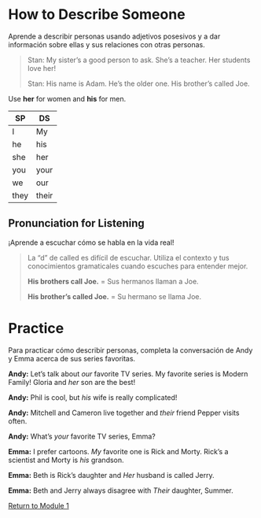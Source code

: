 # How to Describe Someone
Aprende a describir personas usando adjetivos posesivos y a dar información sobre ellas y sus relaciones con otras personas.

>Stan: My sister’s a good person to ask. She’s a teacher. Her students love her!
>
>Stan: His name is Adam. He’s the older one. His brother’s called Joe.

Use **her** for women and **his** for men.

| SP      | DS |
| ----------- | ----------- |
| I | My |
| he | his |
| she | her |
| you | your |
| we | our |
| they | their |

## Pronunciation for Listening
¡Aprende a escuchar cómo se habla en la vida real!

> La “d” de called es difícil de escuchar. Utiliza el contexto y tus conocimientos gramaticales cuando escuches para entender mejor.
>
> **His brothers call Joe.** = Sus hermanos llaman a Joe.
>
> **His brother’s called Joe.** = Su hermano se llama Joe.


# Practice
Para practicar cómo describir personas, completa la conversación de Andy y Emma acerca de sus series favoritas.

__Andy:__ Let’s talk about *our* favorite TV series. My favorite series is Modern Family! Gloria and *her* son are the best!

__Andy:__ Phil is cool, but *his* wife is really complicated!

__Andy:__ Mitchell and Cameron live together and *their* friend Pepper visits often.

__Andy:__ What’s *your* favorite TV series, Emma?

__Emma:__ I prefer cartoons. *My* favorite one is Rick and Morty. Rick’s a scientist and Morty is *his* grandson.

__Emma:__ Beth is Rick’s daughter and *Her* husband is called Jerry.

__Emma:__ Beth and Jerry always disagree with *Their* daughter, Summer.

[Return to Module 1](https://github.com/jenneracostadiaz/course-english/tree/main/Elementary/Module%201)